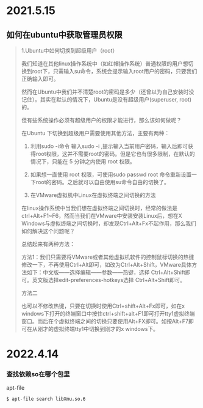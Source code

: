 # 2021.5.15

## 如何在ubuntu中获取管理员权限

>1.Ubuntu中如何切换到超级用户（root）
>
>我们知道在其他linux操作系统中（如红帽操作系统）普通权限的用户想切换到root下，只需输入su命令，系统会提示输入root用户的密码，只要我们正确输入即可。
>
>然而在Ubuntu中我们并不清楚root的密码是多少（还曾以为自己安装时没记住）。其实在默认的情况下，Ubuntu是没有超级用户(superuser, root)的。
>
>但有些系统操作必须有超级用户的权限才能进行，那么该如何做呢？
>
>在Ubuntu 下切换到超级用户需要使用其他方法，主要有两种：
>
>1.    利用sudo -i命令  输入sudo -i ,提示输入当前用户密码，输入后即可获得root权限，这并不需要root的密码。但是它也有很多限制，在默认的情况下，只能在 5 分钟之内使用 root 权限。
>
>2.    如果想一直使用 root 权限，可使用sudo passwd root 命令重新设置一下root的密码。之后就可以自由使用su命令自由的切换了。
>
>2. 在VMware虚拟机中Linux在虚拟终端之间切换的方法
>
>在linux操作系统中当我们想在虚拟终端之间切换时，经常的做法是ctrl+Alt+F1~F6，然而当我们在VMware中安装安装Linux后，想在X Windows与虚拟终端之间切换时，却发现Ctrl+Alt+Fx不起作用，那么我们如何解决这个问题呢？
>
>总结起来有两种方法：
>
>方法1：我们只需要将VMware或者其他虚拟机软件的控制鼠标切换的热键修改一下，不再使用Ctrl+Alt即可，如改为Ctrl+Alt+Shift，VMware具体方法如下：中文版——选择编辑——参数——热键，选择 Ctrl+Alt+Shift即可。英文版选择edit-preferences-hotkeys选择 Ctrl+Alt+Shift即可。
>
>方法二
>
>也可以不修改热键，只要在切换时使用Ctrl+shift+Alt+Fx即可，如在x windows下打开的终端窗口中按住ctrl+shift+alt+F1即可打开tty1虚拟终端窗口。而后在个虚拟终端之间的切换只要使用Alt+FX即可。如按Alt+F7即可在从刚才的虚拟终端tty1中切换到刚才的x windows下。
# 2022.4.14
### 查找依赖so在哪个包里
apt-file
```bash
$ apt-file search libXmu.so.6
```
